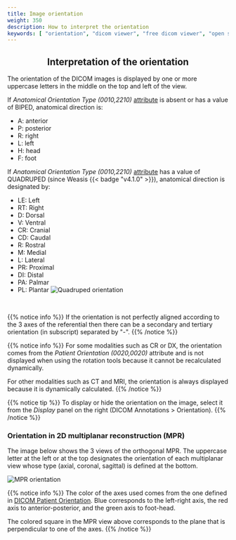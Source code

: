 ```yaml
---
title: Image orientation
weight: 350
description: How to interpret the orientation
keywords: [ "orientation", "dicom viewer", "free dicom viewer", "open source dicom viewer" ]
---
```


## <center>Interpretation of the orientation</center>

The orientation of the DICOM images is displayed by one or more uppercase letters in the middle on the top and left of the view.

If _Anatomical Orientation Type (0010,2210)_ [attribute](../tags/) is absent or has a value of BIPED, anatomical direction is:

* A: anterior
* P: posterior
* R: right
* L: left
* H: head
* F: foot

If _Anatomical Orientation Type (0010,2210)_ [attribute](../tags/) has a value of QUADRUPED (since Weasis {{< badge "v4.1.0" >}}), anatomical direction is designated by:
* LE: Left
* RT: Right
* D: Dorsal
* V: Ventral
* CR: Cranial
* CD: Caudal
* R: Rostral
* M: Medial
* L: Lateral
* PR: Proximal
* DI: Distal
* PA: Palmar
* PL: Plantar
![Quadruped orientation](/tuto/quadruped-orientation.jpg?classes=shadow)
<br>

{{% notice info %}}
If the orientation is not perfectly aligned according to the 3 axes of the referential then there can be a secondary and tertiary orientation (in subscript) separated by "-".
{{% /notice %}}

{{% notice info %}}
For some modalities such as CR or DX, the orientation comes from the _Patient Orientation (0020,0020)_ attribute and is not displayed when using the rotation tools because it cannot be recalculated dynamically.

For other modalities such as CT and MRI, the orientation is always displayed because it is dynamically calculated.
{{% /notice %}}

{{% notice tip %}}
To display or hide the orientation on the image, select it from the _Display_ panel on the right (DICOM Annotations > Orientation).
{{% /notice %}}


### Orientation in 2D multiplanar reconstruction (MPR)

The image below shows the 3 views of the orthogonal MPR. The uppercase letter at the left or at the top designates the orientation of each multiplanar view whose type (axial, coronal, sagittal) is defined at the bottom.

![MPR orientation](/tuto/mpr-orientation.jpg?classes=shadow)
<br>

{{% notice info %}}
The color of the axes used comes from the one defined in [DICOM Patient Orientation](https://dicom.nema.org/medical/dicom/current/output/chtml/part17/chapter_A.html). Blue corresponds to the left-right axis, the red axis to anterior-posterior, and the green axis to foot-head.

The colored square in the MPR view above corresponds to the plane that is perpendicular to one of the axes.
{{% /notice %}}


